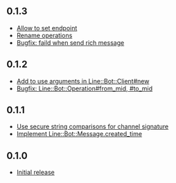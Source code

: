 0.1.3
-----
* [Allow to set endpoint](https://github.com/line/line-bot-sdk-ruby/pull/11)
* [Rename operations](https://github.com/line/line-bot-sdk-ruby/pull/14)
* [Bugfix: faild when send rich message](https://github.com/line/line-bot-sdk-ruby/pull/15)

0.1.2
-----
* [Add to use arguments in Line::Bot::Client#new](https://github.com/line/line-bot-sdk-ruby/pull/7)
* [Bugfix: Line::Bot::Operation#from_mid, #to_mid](https://github.com/line/line-bot-sdk-ruby/pull/6)

0.1.1
-----
* [Use secure string comparisons for channel signature](https://github.com/line/line-bot-sdk-ruby/pull/2)
* [Implement Line::Bot::Message.created_time](https://github.com/line/line-bot-sdk-ruby/pull/3)

0.1.0
-----
* [Initial release](https://github.com/line/line-bot-sdk-ruby/commit/a91d8701db2127f7e0a701245391e3c38d08a35e)
